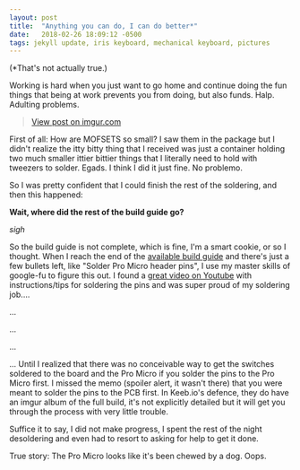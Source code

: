 ```yaml
---
layout: post
title:  "Anything you can do, I can do better*"
date:   2018-02-26 18:09:12 -0500
tags: jekyll update, iris keyboard, mechanical keyboard, pictures
---
```


(*That's not actually true.)

Working is hard when you just want to go home and continue doing the fun things that being at work prevents you from doing, but also funds. Halp. Adulting problems.

<blockquote class="imgur-embed-pub" lang="en" data-id="a/BkNQ6"><a href="//imgur.com/a/BkNQ6">View post on imgur.com</a></blockquote><script async src="//s.imgur.com/min/embed.js" charset="utf-8"></script>

First of all: How are MOFSETS so small? I saw them in the package but I didn't realize the itty bitty thing that I received was just a container holding two much smaller ittier bittier things that I literally need to hold with tweezers to solder. Egads. I think I did it just fine. No problemo.

So I was pretty confident that I could finish the rest of the soldering, and then this happened:

**Wait, where did the rest of the build guide go?**

_sigh_

So the build guide is not complete, which is fine, I'm a smart cookie, or so I thought. When I reach the end of the [available build guide](https://docs.keeb.io/iris-build-guide.html) and there's just a few bullets left, like "Solder Pro Micro header pins", I use my master skills of google-fu to figure this out. I found a [great video on Youtube](https://www.youtube.com/watch?v=37mW1i_oEpA) with instructions/tips for soldering the pins and was super proud of my soldering job....

...

...

...

... Until I realized that there was no conceivable way to get the switches soldered to the board and the Pro Micro if you solder the pins to the Pro Micro first. I missed the memo (spoiler alert, it wasn't there) that you were meant to solder the pins to the PCB first. In Keeb.io's defence, they do have an imgur album of the full build, it's not explicitly detailed but it will get you through the process with very little trouble.

Suffice it to say, I did not make progress, I spent the rest of the night desoldering and even had to resort to asking for help to get it done. 

True story: The Pro Micro looks like it's been chewed by a dog. Oops.